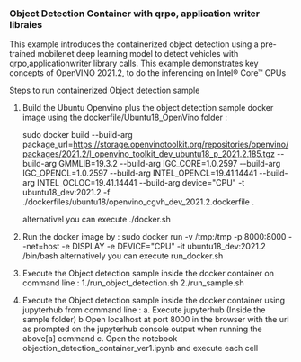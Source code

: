 ### Object Detection Container with qrpo, application writer libraies

This example introduces the containerized object detection using a pre-trained mobilenet deep learning model  to detect vehicles with qrpo,applicationwriter library calls. This example demonstrates key concepts of OpenVINO 2021.2, to do  the inferencing on Intel® Core™ CPUs

Steps to run containerized Object detection sample

1. Build the Ubuntu Openvino plus the object detection sample docker image  using the dockerfile/Ubuntu18_OpenVino folder  :
     
	 sudo docker build --build-arg package_url=https://storage.openvinotoolkit.org/repositories/openvino/packages/2021.2/l_openvino_toolkit_dev_ubuntu18_p_2021.2.185.tgz  --build-arg GMMLIB=19.3.2  --build-arg IGC_CORE=1.0.2597  --build-arg IGC_OPENCL=1.0.2597  --build-arg INTEL_OPENCL=19.41.14441  --build-arg INTEL_OCLOC=19.41.14441   --build-arg device="CPU" -t ubuntu18_dev:2021.2 -f ./dockerfiles/ubuntu18/openvino_cgvh_dev_2021.2.dockerfile .
	 
	 alternativel you can execute ./docker.sh 

2. Run the docker image by : sudo docker run  -v /tmp:/tmp  -p 8000:8000 --net=host -e DISPLAY  -e DEVICE="CPU" -it ubuntu18_dev:2021.2   /bin/bash
    alternatively you can  execute run_docker.sh 

3. Execute the Object detection sample inside the docker container on command line :
                                                                    1./run_object_detection.sh
                                                                    2./run_sample.sh 

4. Execute the Object detection sample inside the docker container using jupyterhub from command line :
       a. Execute jupyterhub (Inside the sample folder)
	   b  Open localhost at port 8000 in the browser with the url as prompted on the jupyterhub console output when running the above[a] command 
	   c. Open the notebook objection_detection_container_ver1.ipynb and execute each cell 
